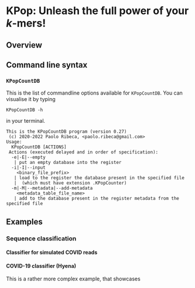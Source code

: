 
# KPop: Unleash the full power of your *k*-mers!

## Overview


## Command line syntax

### `KPopCountDB`

This is the list of commandline options available for `KPopCountDB`. You can visualise it by typing
```
KPopCountDB -h
```
in your terminal.
```
This is the KPopCountDB program (version 0.27)
 (c) 2020-2022 Paolo Ribeca, <paolo.ribeca@gmail.com>
Usage:
  KPopCountDB [ACTIONS]
 Actions (executed delayed and in order of specification):
  -e|-E|--empty
   | put an empty database into the register
  -i|-I|--input
    <binary_file_prefix>
   | load to the register the database present in the specified file
   |  (which must have extension .KPopCounter)
  -m|-M|--metadata|--add-metadata
    <metadata_table_file_name>
   | add to the database present in the register metadata from the specified file
```


## Examples

### Sequence classification

#### Classifier for simulated COVID reads



#### COVID-19 classifier (Hyena)

This is a rather more complex example, that showcases 

```


```
